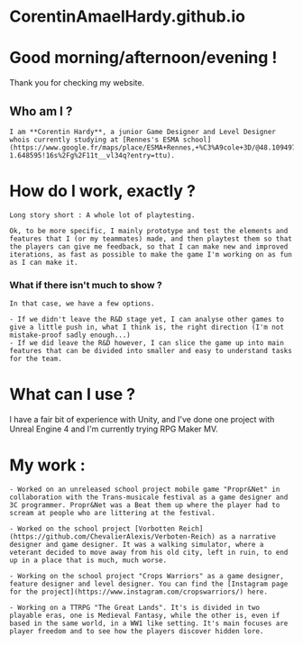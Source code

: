 # CorentinAmaelHardy.github.io

# Good morning/afternoon/evening !
Thank you for checking my website.
  ## Who am I ?
    I am **Corentin Hardy**, a junior Game Designer and Level Designer whois currently studying at [Rennes's ESMA school](https://www.google.fr/maps/place/ESMA+Rennes,+%C3%A9cole+3D/@48.109497,-1.6511699,17z/data=!3m1!4b1!4m6!3m5!1s0x480edf8275e1186b:0xa5bfd84219ae6de9!8m2!3d48.109497!4d-1.648595!16s%2Fg%2F11t__vl34q?entry=ttu).
  
  # How do I work, exactly ?
  
    Long story short : A whole lot of playtesting.
    
    Ok, to be more specific, I mainly prototype and test the elements and features that I (or my teammates) made, and then playtest them so that the players can give me feedback, so that I can make new and improved iterations, as fast as possible to make the game I'm working on as fun as I can make it.
  
  ### What if there isn't much to show ? 
  
    In that case, we have a few options.
    
    - If we didn't leave the R&D stage yet, I can analyse other games to give a little push in, what I think is, the right direction (I'm not mistake-proof sadly enough...)
    - If we did leave the R&D however, I can slice the game up into main features that can be divided into smaller and easy to understand tasks for the team.
  # What can I use ?
  I have a fair bit of experience with Unity, and I've done one project with Unreal Engine 4 and I'm currently trying RPG Maker MV.
  
  
  # My work :
  
    - Worked on an unreleased school project mobile game "Propr&Net" in collaboration with the Trans-musicale festival as a game designer and 3C programmer. Propr&Net was a Beat them up where the player had to scream at people who are littering at the festival.
    
    - Worked on the school project [Vorbotten Reich](https://github.com/ChevalierAlexis/Verboten-Reich) as a narrative designer and game designer. It was a walking simulator, where a veterant decided to move away from his old city, left in ruin, to end up in a place that is much, much worse.
    
    - Working on the school project "Crops Warriors" as a game designer, feature designer and level designer. You can find the [Instagram page for the project](https://www.instagram.com/cropswarriors/) here.
    
    - Working on a TTRPG "The Great Lands". It's is divided in two playable eras, one is Medieval Fantasy, while the other is, even if based in the same world, in a WW1 like setting. It's main focuses are player freedom and to see how the players discover hidden lore.
  
